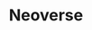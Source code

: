 ---
categories:
- bkk19
description: To Be Provided
image:
  featured: 'true'
  path: /assets/images/featured-images/bkk19/BKK19-306.png
session_attendee_num: '0'
session_id: BKK19-306
session_room: 'Keynote Room (World Ballroom BC) '
session_slot:
  end_time: '2019-04-03 13:05:00'
  start_time: '2019-04-03 12:35:00'
session_speakers:
- speaker_bio: ''
  speaker_company: Arm
  speaker_image: /assets/images/speakers/placeholder.jpg
  speaker_location: ''
  speaker_name: Kevin Ryan
  speaker_position: ''
  speaker_username: kevin_ryan.1z7ukwke
session_track: Arm on Arm
tag: session
tags:
- Big Data
title: Neoverse
---